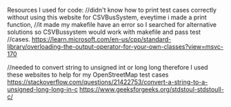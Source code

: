 Resources I used for code:
//didn't know how to print test cases correctly without using this website for CSVBusSystem, eveytime i made a print function,
//it made my makefile have an error so I searched for alternative solutions so CSVBussystem would work with makefile and pass test  
//cases.
https://learn.microsoft.com/en-us/cpp/standard-library/overloading-the-output-operator-for-your-own-classes?view=msvc-170

//needed to convert string to unsigned int or long long therefore I used these websites to help for my OpenStreetMap test cases
https://stackoverflow.com/questions/21422753/convert-a-string-to-a-unsigned-long-long-in-c
https://www.geeksforgeeks.org/stdstoul-stdstoull-c/




